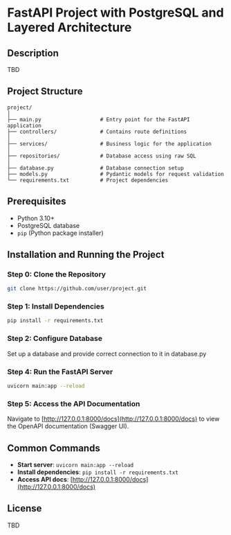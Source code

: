 # FastAPI Project with PostgreSQL and Layered Architecture

## Description
TBD


## Project Structure
```
project/
│
├── main.py                   # Entry point for the FastAPI application
├── controllers/              # Contains route definitions
│
├── services/                 # Business logic for the application
│
├── repositories/             # Database access using raw SQL
│
├── database.py               # Database connection setup
├── models.py                 # Pydantic models for request validation
└── requirements.txt          # Project dependencies
```


## Prerequisites
- Python 3.10+
- PostgreSQL database
- `pip` (Python package installer)

## Installation and Running the Project

### Step 0: Clone the Repository
```bash
git clone https://github.com/user/project.git
```

### Step 1: Install Dependencies
```bash
pip install -r requirements.txt
```

### Step 2: Configure Database
Set up a database and provide correct connection to it in database.py

### Step 4: Run the FastAPI Server
```bash
uvicorn main:app --reload
```

### Step 5: Access the API Documentation
Navigate to [http://127.0.0.1:8000/docs](http://127.0.0.1:8000/docs)
to view the OpenAPI documentation (Swagger UI).

## Common Commands
- **Start server**: `uvicorn main:app --reload`
- **Install dependencies**: `pip install -r requirements.txt`
- **Access API docs**: [http://127.0.0.1:8000/docs](http://127.0.0.1:8000/docs)

## License
TBD